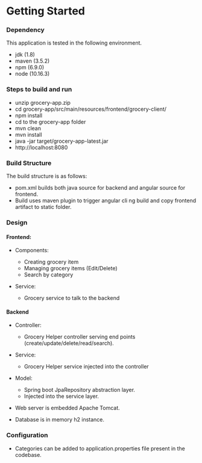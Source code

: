 # Getting Started

### Dependency
This application is tested in the following environment.

* jdk (1.8)
* maven (3.5.2)
* npm (6.9.0)
* node (10.16.3)

### Steps to build and run
* unzip grocery-app.zip
* cd grocery-app/src/main/resources/frontend/grocery-client/
* npm install
* cd to the grocery-app folder
* mvn clean
* mvn install
* java -jar target/grocery-app-latest.jar
* http://localhost:8080

### Build Structure
The build structure is as follows:

* pom.xml builds both java source for backend and angular source for frontend.
* Build uses maven plugin to trigger angular cli ng build and copy frontend artifact to static folder.

### Design

#### Frontend:
* Components:
    * Creating grocery item
    * Managing grocery items (Edit/Delete)
    * Search by category
    
* Service:
    * Grocery service to talk to the backend
    
#### Backend
* Controller:
    * Grocery Helper controller serving end points (create/update/delete/read/search).
    
* Service:
    * Grocery Helper service injected into the controller

* Model:
    * Spring boot JpaRepository abstraction layer.
    * Injected into the service layer.
    
* Web server is embedded Apache Tomcat.
* Database is in memory h2 instance.

### Configuration
* Categories can be added to application.properties file present in the codebase.
